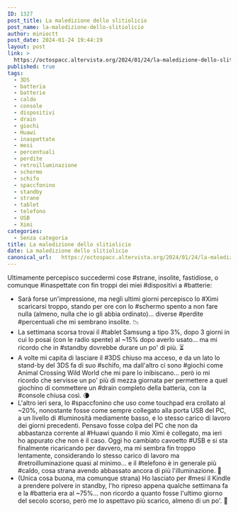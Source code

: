 ```yaml
---
ID: 1327
post_title: La maledizione dello slitiolicio
post_name: la-maledizione-dello-slitiolicio
author: minioctt
post_date: 2024-01-24 19:44:19
layout: post
link: >
  https://octospacc.altervista.org/2024/01/24/la-maledizione-dello-slitiolicio/
published: true
tags:
  - 3DS
  - batteria
  - batterie
  - caldo
  - console
  - dispositivi
  - drain
  - giochi
  - Huawi
  - inaspettate
  - mesi
  - percentuali
  - perdite
  - retroilluminazione
  - schermo
  - schifo
  - spaccfonino
  - standby
  - strane
  - tablet
  - telefono
  - USB
  - Ximi
categories:
  - Senza categoria
title: La maledizione dello slitiolicio
date: La maledizione dello slitiolicio
canonical_url:   https://octospacc.altervista.org/2024/01/24/la-maledizione-dello-slitiolicio/
---
```

<!-- wp:paragraph -->
<p>Ultimamente percepisco succedermi cose #strane, insolite, fastidiose, o comunque #inaspettate con fin troppi dei miei #dispositivi a #batterie:</p>
<!-- /wp:paragraph -->

<!-- wp:list -->
<ul><!-- wp:list-item -->
<li>Sarà forse un'impressione, ma negli ultimi giorni percepisco lo #Ximi scaricarsi troppo, stando per ore con lo #schermo spento a non fare nulla (almeno, nulla che io gli abbia ordinato)... diverse #perdite #percentuali che mi sembrano insolite. 📉</li>
<!-- /wp:list-item -->

<!-- wp:list-item -->
<li>La settimana scorsa trovai il #tablet Samsung a tipo 3%, dopo 3 giorni in cui lo posai (con le radio spente) al ~15% dopo averlo usato... ma mi ricordo che in #standby dovrebbe durare un po' di più. ⏳</li>
<!-- /wp:list-item -->

<!-- wp:list-item -->
<li>A volte mi capita di lasciare il #3DS chiuso ma acceso, e da un lato lo stand-by del 3DS fa di suo #schifo, ma dall'altro ci sono #giochi come Animal Crossing Wild World che mi pare lo inibiscano... però io mi ricordo che servisse un po' più di mezza giornata per permettere a quel giochino di commettere un #drain completo della batteria, con la #console chiusa così. 🌘</li>
<!-- /wp:list-item -->

<!-- wp:list-item -->
<li>L'altro ieri sera, lo #spaccfonino che uso come touchpad era crollato al ~20%, nonostante fosse come sempre collegato alla porta USB del PC, a un livello di #luminosità mediamente basso, e lo stesso carico di lavoro dei giorni precedenti. Pensavo fosse colpa del PC che non da abbastanza corrente al #Huawi quando il mio Ximi è collegato, ma ieri ho appurato che non è il caso. Oggi ho cambiato cavoetto #USB e si sta finalmente ricaricando per davvero, ma mi sembra fin troppo lentamente, considerando lo stesso carico di lavoro ma #retroilluminazione quasi al minimo... e il #telefono è in generale più #caldo, cosa strana avendo abbassato ancora di più l'illuminazione. 🥵</li>
<!-- /wp:list-item -->

<!-- wp:list-item -->
<li>(Unica cosa buona, ma comunque strana) Ho lasciato per #mesi il Kindle a prendere polvere in standby, l'ho ripreso appena qualche settimana fa e la #batteria era al ~75%... non ricordo a quanto fosse l'ultimo giorno del secolo scorso, però me lo aspettavo più scarico, almeno di un po'. 🤯</li>
<!-- /wp:list-item --></ul>
<!-- /wp:list -->

<!-- wp:paragraph -->
<p></p>
<!-- /wp:paragraph -->